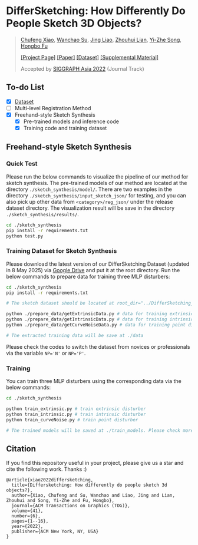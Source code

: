 # DifferSketching: How Differently Do People Sketch 3D Objects?
> [Chufeng Xiao](https://scholar.google.com/citations?user=2HLwZGYAAAAJ&hl=en), [Wanchao Su](https://ansire.github.io/), [Jing Liao](https://liaojing.github.io/html/), [Zhouhui Lian](https://www.icst.pku.edu.cn/zlian/), [Yi-Zhe Song](http://personal.ee.surrey.ac.uk/Personal/Y.Song/), [Hongbo Fu](https://sweb.cityu.edu.hk/hongbofu/)
> 
> [[Project Page]](https://chufengxiao.github.io/DifferSketching/) [[Paper]](https://arxiv.org/abs/2209.08791) [[Dataset]](https://chufengxiao.github.io/DifferSketching/#dataset) [[Supplemental Material]](https://github.com/chufengxiao/DifferSketching/tree/project-page/Supplemental_Material)
>
> Accepted by [SIGGRAPH Asia 2022](https://sa2022.siggraph.org/) (Journal Track)

## To-do List
  - [x] [Dataset](https://chufengxiao.github.io/DifferSketching/#dataset)
  - [ ] Multi-level Registration Method
  - [x] Freehand-style Sketch Synthesis
    - [x] Pre-trained models and inference code
    - [x] Training code and training dataset

## Freehand-style Sketch Synthesis
### Quick Test
Please run the below commands to visualize the pipeline of our method for sketch synthesis. The pre-trained models of our method are located at the directory `./sketch_synthesis/model/`. There are two examples in the directory `./sketch_synthesis/input_sketch_json/` for testing, and you can also pick up other data from `<category>/reg_json/` under the release dataset directory. The visualization result will be save in the directory `./sketch_synthesis/results/`.

```bash
cd ./sketch_synthesis
pip install -r requirements.txt
python test.py
```



### Training Dataset for Sketch Synthesis

Please download the latest version of our DifferSketching Dataset (updated in 8 May 2025) via [Google Drive](https://drive.google.com/file/d/1A_3RVc8Y4YdI7nhyM7tb-q7dQw4zTcCO/view) and put it at the root directory. Run the below commands to prepare data for training three MLP disturbers:
```bash
cd ./sketch_synthesis
pip install -r requirements.txt

# The sketch dataset should be located at root_dir="../DifferSketching_Dataset"

python ./prepare_data/getExtrinsicData.py # data for training extrinsic disturber
python ./prepare_data/getIntrinsicData.py # data for training intrinsic disturber
python ./prepare_data/getCurveNoiseData.py # data for training point disturber

# The extracted training data will be save at ./data
```
Please check the codes to switch the dataset from novices or professionals via the variable `NP='N'` or `NP='P'`. 

### Training
You can train three MLP disturbers using the corresponding data via the below commands:
```bash
cd ./sketch_synthesis

python train_extrinsic.py # train extrinsic disturber
python train_intrinsic.py # train intrinsic disturber
python train_curveNoise.py # train point disturber

# The trained models will be saved at ./train_models. Please check more details in the codes.
```

## Citation
If you find this repository useful in your project, please give us a star and cite the following work. Thanks :)
```
@article{xiao2022differsketching,
  title={Differsketching: How differently do people sketch 3d objects?},
  author={Xiao, Chufeng and Su, Wanchao and Liao, Jing and Lian, Zhouhui and Song, Yi-Zhe and Fu, Hongbo},
  journal={ACM Transactions on Graphics (TOG)},
  volume={41},
  number={6},
  pages={1--16},
  year={2022},
  publisher={ACM New York, NY, USA}
}
```
